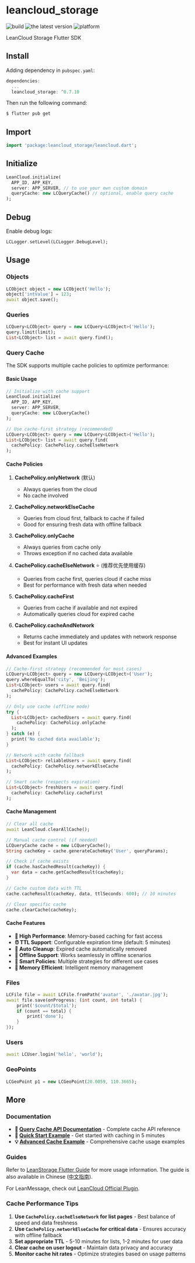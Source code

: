 # leancloud_storage

![build](https://img.shields.io/github/workflow/status/leancloud/Storage-SDK-Flutter/Publish%20plugin)
![the latest version](https://img.shields.io/pub/v/leancloud_storage)
![platform](https://img.shields.io/badge/platform-flutter%7Cdart%20vm-ff69b4.svg)

LeanCloud Storage Flutter SDK

## Install

Adding dependency in `pubspec.yaml`:

```dart
dependencies:
  ...
  leancloud_storage: ^0.7.10
```

Then run the following command:

```sh
$ flutter pub get
```

## Import

```dart
import 'package:leancloud_storage/leancloud.dart';
```

## Initialize

```dart
LeanCloud.initialize(
  APP_ID, APP_KEY,
  server: APP_SERVER, // to use your own custom domain
  queryCache: new LCQueryCache() // optional, enable query cache
);
```

## Debug

Enable debug logs:

```dart
LCLogger.setLevel(LCLogger.DebugLevel);
```

## Usage

### Objects

```dart
LCObject object = new LCObject('Hello');
object['intValue'] = 123;
await object.save();
```

### Queries

```dart
LCQuery<LCObject> query = new LCQuery<LCObject>('Hello');
query.limit(limit);
List<LCObject> list = await query.find();
```

### Query Cache

The SDK supports multiple cache policies to optimize performance:

#### Basic Usage

```dart
// Initialize with cache support
LeanCloud.initialize(
  APP_ID, APP_KEY,
  server: APP_SERVER,
  queryCache: new LCQueryCache()
);

// Use cache-first strategy (recommended)
LCQuery<LCObject> query = new LCQuery<LCObject>('Hello');
List<LCObject> list = await query.find(
  cachePolicy: CachePolicy.cacheElseNetwork
);
```

#### Cache Policies

1. **CachePolicy.onlyNetwork** (默认)
   - Always queries from the cloud
   - No cache involved

2. **CachePolicy.networkElseCache** 
   - Queries from cloud first, fallback to cache if failed
   - Good for ensuring fresh data with offline fallback

3. **CachePolicy.onlyCache**
   - Always queries from cache only
   - Throws exception if no cached data available

4. **CachePolicy.cacheElseNetwork** ⭐ (推荐优先使用缓存)
   - Queries from cache first, queries cloud if cache miss
   - Best for performance with fresh data when needed

5. **CachePolicy.cacheFirst**
   - Queries from cache if available and not expired
   - Automatically queries cloud for expired cache

6. **CachePolicy.cacheAndNetwork**
   - Returns cache immediately and updates with network response
   - Best for instant UI updates

#### Advanced Examples

```dart
// Cache-first strategy (recommended for most cases)
LCQuery<LCObject> query = new LCQuery<LCObject>('User');
query.whereEqualTo('city', 'Beijing');
List<LCObject> users = await query.find(
  cachePolicy: CachePolicy.cacheElseNetwork
);

// Only use cache (offline mode)
try {
  List<LCObject> cachedUsers = await query.find(
    cachePolicy: CachePolicy.onlyCache
  );
} catch (e) {
  print('No cached data available');
}

// Network with cache fallback
List<LCObject> reliableUsers = await query.find(
  cachePolicy: CachePolicy.networkElseCache
);

// Smart cache (respects expiration)
List<LCObject> freshUsers = await query.find(
  cachePolicy: CachePolicy.cacheFirst
);
```

#### Cache Management

```dart
// Clear all cache
await LeanCloud.clearAllCache();

// Manual cache control (if needed)
LCQueryCache cache = new LCQueryCache();
String cacheKey = cache.generateCacheKey('User', queryParams);

// Check if cache exists
if (cache.hasCachedResult(cacheKey)) {
  var data = cache.getCachedResult(cacheKey);
}

// Cache custom data with TTL
cache.cacheResult(cacheKey, data, ttlSeconds: 600); // 10 minutes

// Clear specific cache
cache.clearCache(cacheKey);
```

#### Cache Features

- **🚀 High Performance**: Memory-based caching for fast access
- **⏰ TTL Support**: Configurable expiration time (default: 5 minutes)
- **🔄 Auto Cleanup**: Expired cache automatically removed
- **📱 Offline Support**: Works seamlessly in offline scenarios
- **🎯 Smart Policies**: Multiple strategies for different use cases
- **💾 Memory Efficient**: Intelligent memory management

### Files

```dart
LCFile file = await LCFile.fromPath('avatar', './avatar.jpg');
await file.save(onProgress: (int count, int total) {
    print('$count/$total');
    if (count == total) {
        print('done');
    }
});
```

### Users

```dart
await LCUser.login('hello', 'world');
```

### GeoPoints

```dart
LCGeoPoint p1 = new LCGeoPoint(20.0059, 110.3665);
```

## More

### Documentation

- **📖 [Query Cache API Documentation](CACHE_API.md)** - Complete cache API reference
- **🚀 [Quick Start Example](example/quick_start_cache.dart)** - Get started with caching in 5 minutes  
- **💡 [Advanced Cache Example](example/cache_example.dart)** - Comprehensive cache usage examples

### Guides

Refer to [LeanStorage Flutter Guide][guide] for more usage information.
The guide is also available in Chinese ([中文指南][zh]).

[guide]: https://docs.leancloud.app/leanstorage_guide-flutter.html
[zh]: https://leancloud.cn/docs/leanstorage_guide-flutter.html

For LeanMessage, check out [LeanCloud Official Plugin][plugin].

[plugin]: https://pub.dev/packages/leancloud_official_plugin

### Cache Performance Tips

1. **Use `CachePolicy.cacheElseNetwork` for list pages** - Best balance of speed and data freshness
2. **Use `CachePolicy.networkElseCache` for critical data** - Ensures accuracy with offline fallback  
3. **Set appropriate TTL** - 5-10 minutes for lists, 1-2 minutes for user data
4. **Clear cache on user logout** - Maintain data privacy and accuracy
5. **Monitor cache hit rates** - Optimize strategies based on usage patterns
